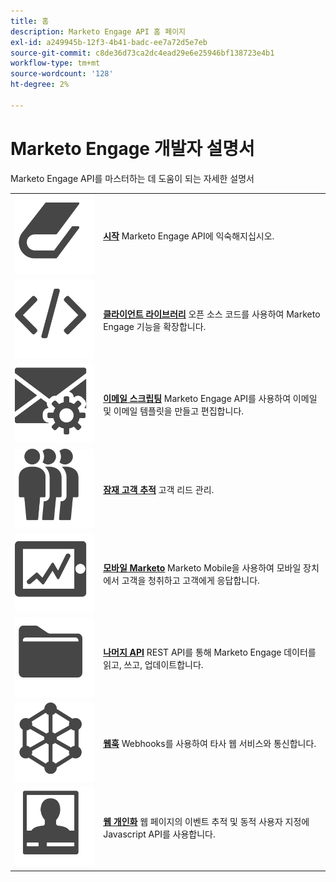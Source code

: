 ```yaml
---
title: 홈
description: Marketo Engage API 홈 페이지
exl-id: a249945b-12f3-4b41-badc-ee7a72d5e7eb
source-git-commit: c8de36d73ca2dc4ead29e6e25946bf138723e4b1
workflow-type: tm+mt
source-wordcount: '128'
ht-degree: 2%

---
```


# Marketo Engage 개발자 설명서

Marketo Engage API를 마스터하는 데 도움이 되는 자세한 설명서

<table>
<tbody>
<tr>
<td><img src="assets/Smock_Book_18_N.svg" alt="시작하기"></td>
<td><a href="getting-started.md"><strong>시작</strong></a>  Marketo Engage API에 익숙해지십시오.</td>
</tr>
<tr>
<td><img src="assets/Smock_Code_18_N.svg" alt="클라이언트 라이브러리"></td>
<td><a href="https://github.com/Marketo/Community-Supported-Client-Libraries"><strong>클라이언트 라이브러리</strong></a> 오픈 소스 코드를 사용하여 Marketo Engage 기능을 확장합니다.</td>
</tr>
<tr>
<td><img src="assets/Smock_EmailGear_18_N.svg" alt="이메일 스크립팅"></td>
<td><a href="rest-api/emails.md"><strong>이메일 스크립팅</strong></a> Marketo Engage API를 사용하여 이메일 및 이메일 템플릿을 만들고 편집합니다.</td>
</tr>
<tr>
<td><img src="assets/Smock_PeopleGroup_18_N.svg" alt="잠재 고객 추적"></td>
<td><a href="javascript-api/lead-tracking.md"><strong>잠재 고객 추적</strong></a> 고객 리드 관리.</td>
</tr>
<tr>
<td><img src="assets/Smock_MobileServices_18_N.svg" alt="모바일 Marketo"></td>
<td><a href="mobile/mobile.md"><strong>모바일 Marketo</strong></a> Marketo Mobile을 사용하여 모바일 장치에서 고객을 청취하고 고객에게 응답합니다.</td>
</tr>
<tr>
<td><img src="assets/Smock_AppleFiles_18_N.svg" alt="REST API"></td>
<td><a href="https://developer.adobe.com/marketo-apis/"><strong>나머지 API</strong></a> REST API를 통해 Marketo Engage 데이터를 읽고, 쓰고, 업데이트합니다.</td>
</tr>
<tr>
<td><img src="assets/Smock_SocialNetwork_18_N.svg" alt="웹훅"></td>
<td><a href="webhooks/webhooks.md"><strong>웹훅</strong></a> Webhooks를 사용하여 타사 웹 서비스와 통신합니다.</td>
</tr>
<tr>
<td><img src="assets/Smock_PersonalizationField_18_N.svg" alt="웹 개인화"></td>
<td><a href="javascript-api/web-personalization.md"><strong>웹 개인화</strong></a> 웹 페이지의 이벤트 추적 및 동적 사용자 지정에 Javascript API를 사용합니다.</td>
</tr>
</tbody>
</table>
